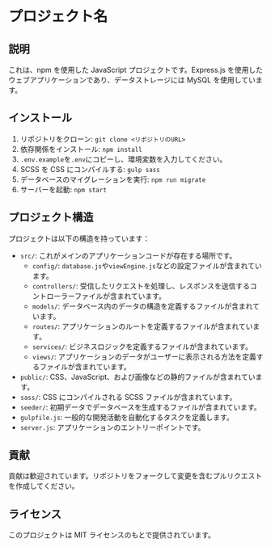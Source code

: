 # プロジェクト名

## 説明

これは、npm を使用した JavaScript プロジェクトです。Express.js を使用したウェブアプリケーションであり、データストレージには MySQL を使用しています。

## インストール

1. リポジトリをクローン: `git clone <リポジトリのURL>`
2. 依存関係をインストール: `npm install`
3. `.env.example`を`.env`にコピーし、環境変数を入力してください。
4. SCSS を CSS にコンパイルする: `gulp sass`
5. データベースのマイグレーションを実行: `npm run migrate`
6. サーバーを起動: `npm start`

## プロジェクト構造

プロジェクトは以下の構造を持っています：

- `src/`: これがメインのアプリケーションコードが存在する場所です。
  - `config/`: `database.js`や`viewEngine.js`などの設定ファイルが含まれています。
  - `controllers/`: 受信したリクエストを処理し、レスポンスを送信するコントローラーファイルが含まれています。
  - `models/`: データベース内のデータの構造を定義するファイルが含まれています。
  - `routes/`: アプリケーションのルートを定義するファイルが含まれています。
  - `services/`: ビジネスロジックを定義するファイルが含まれています。
  - `views/`: アプリケーションのデータがユーザーに表示される方法を定義するファイルが含まれています。
- `public/`: CSS、JavaScript、および画像などの静的ファイルが含まれています。
- `sass/`: CSS にコンパイルされる SCSS ファイルが含まれています。
- `seeder/`: 初期データでデータベースを生成するファイルが含まれています。
- `gulpfile.js`: 一般的な開発活動を自動化するタスクを定義します。
- `server.js`: アプリケーションのエントリーポイントです。

## 貢献

貢献は歓迎されています。リポジトリをフォークして変更を含むプルリクエストを作成してください。

## ライセンス

このプロジェクトは MIT ライセンスのもとで提供されています。
